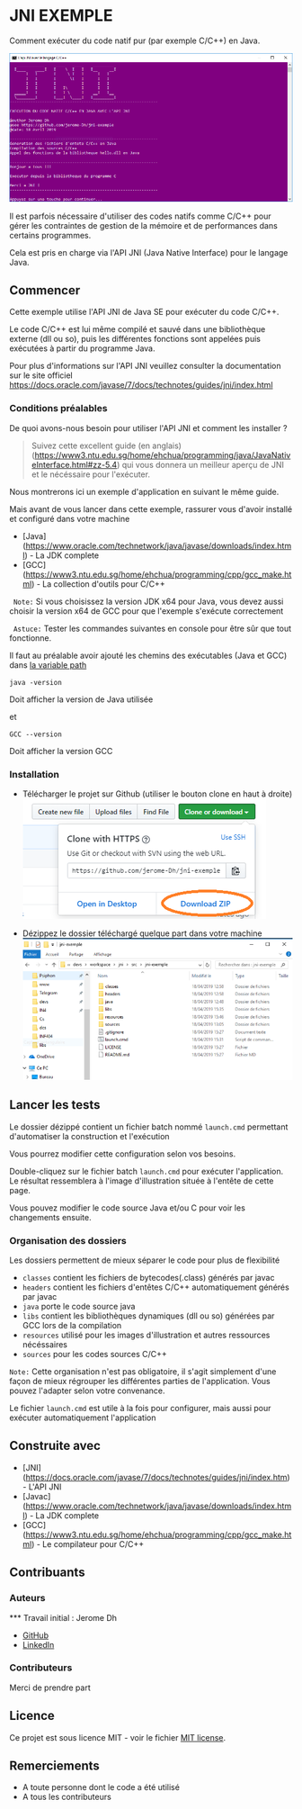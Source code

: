 # JNI EXEMPLE

Comment exécuter du code natif pur (par exemple C/C++) en Java.

![Launch](https://github.com/jerome-Dh/jni-exemple/blob/master/resources/launch.png)

Il est parfois nécessaire d'utiliser des codes natifs comme C/C++ pour gérer les contraintes de gestion de la mémoire et de performances dans certains programmes. 

Cela est pris en charge via l'API JNI (Java Native Interface) pour le langage Java.

## Commencer

Cette exemple utilise l'API JNI de Java SE pour exécuter du code C/C++.

Le code C/C++ est lui même compilé et sauvé dans une bibliothèque externe (dll ou so), puis les différentes fonctions sont appelées puis exécutées à partir du programme Java.

Pour plus d'informations sur l'API JNI veuillez consulter la documentation sur le site officiel https://docs.oracle.com/javase/7/docs/technotes/guides/jni/index.html

### Conditions préalables

De quoi avons-nous besoin pour utiliser l'API JNI et comment les installer ?

> Suivez cette excellent guide (en anglais) (https://www3.ntu.edu.sg/home/ehchua/programming/java/JavaNativeInterface.html#zz-5.4) qui vous donnera un meilleur aperçu de JNI et le nécéssaire pour l'exécuter. 

Nous montrerons ici un exemple d'application en suivant le même guide.

Mais avant de vous lancer dans cette exemple, rassurer vous d'avoir installé et configuré dans votre machine 
* [Java] (https://www.oracle.com/technetwork/java/javase/downloads/index.html) - La JDK complete
* [GCC] (https://www3.ntu.edu.sg/home/ehchua/programming/cpp/gcc_make.html) - La collection d'outils pour C/C++

`` Note:`` Si vous choisissez la version JDK x64 pour Java, vous devez aussi choisir la version x64 de GCC pour que l'exemple s'exécute correctement

`` Astuce:`` Tester les commandes suivantes en console pour être sûr que tout fonctionne.

Il faut au préalable avoir ajouté les chemins des exécutables (Java et GCC) dans [la variable path](https://www.java.com/fr/download/help/path.xml)

```
java -version
```
 Doit afficher la version de Java utilisée
 
et

```
GCC --version
```
Doit afficher la version GCC

### Installation

- Télécharger le projet sur Github (utiliser le bouton clone en haut à droite)
![download](https://github.com/jerome-Dh/jni-exemple/blob/master/resources/download.png)

- Dézippez le dossier téléchargé quelque part dans votre machine
![Structure](https://github.com/jerome-Dh/jni-exemple/blob/master/resources/structure.png)

## Lancer les tests

Le dossier dézippé contient un fichier batch nommé ``launch.cmd`` permettant d'automatiser la construction et l'exécution

Vous pourrez modifier cette configuration selon vos besoins.

Double-cliquez sur le fichier batch ``launch.cmd`` pour exécuter l'application. Le résultat ressemblera à l'image d'illustration située à l'entête de cette page.

Vous pouvez modifier le code source Java et/ou C pour voir les changements ensuite.


### Organisation des dossiers
 
 Les dossiers permettent de mieux séparer le code pour plus de flexibilité
 
- `` classes `` contient les fichiers de bytecodes(.class) générés par javac
- `` headers `` contient les fichiers d'entêtes C/C++ automatiquement générés par javac
- `` java `` porte le code source java
- `` libs `` contient les bibliothèques dynamiques (dll ou so) générées par GCC lors de la compilation
- `` resources `` utilisé pour les images d'illustration et autres ressources nécéssaires
- `` sources `` pour les codes sources C/C++

`` Note: `` Cette organisation n'est pas obligatoire, il s'agit simplement d'une façon de mieux régrouper les différentes parties de l'application. Vous pouvez l'adapter selon votre convenance.

Le fichier `` launch.cmd `` est utile à la fois pour configurer, mais aussi pour exécuter automatiquement l'application


## Construite avec

* [JNI] (https://docs.oracle.com/javase/7/docs/technotes/guides/jni/index.htm) - L'API JNI
* [Javac] (https://www.oracle.com/technetwork/java/javase/downloads/index.html) - La JDK complete
* [GCC] (https://www3.ntu.edu.sg/home/ehchua/programming/cpp/gcc_make.html) - Le compilateur pour C/C++


## Contribuants

### Auteurs

*** Travail initial : Jerome Dh
- [GitHub](https://github.com/jerome-Dh)
- [LinkedIn](https://www.linkedin.com/in/jerome-dh)

### Contributeurs
Merci de prendre part

## Licence

Ce projet est sous licence MIT - voir le fichier [MIT license](https://opensource.org/licenses/MIT).

## Remerciements

* A toute personne dont le code a été utilisé
* A tous les contributeurs

